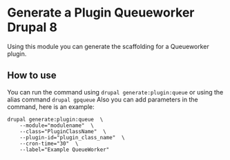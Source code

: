 # Generate a Plugin Queueworker Drupal 8
Using this module you can generate the scaffolding for a Queueworker plugin.
## How to use

You can run the command using `drupal generate:plugin:queue` or using the alias command `drupal gpqueue`
Also you can add parameters in the command, here is an example:

    drupal generate:plugin:queue  \
        --module="modulename"  \
        --class="PluginClassName"  \
        --plugin-id="plugin_class_name"  \
        --cron-time="30"  \
        --label="Example QueueWorker"
